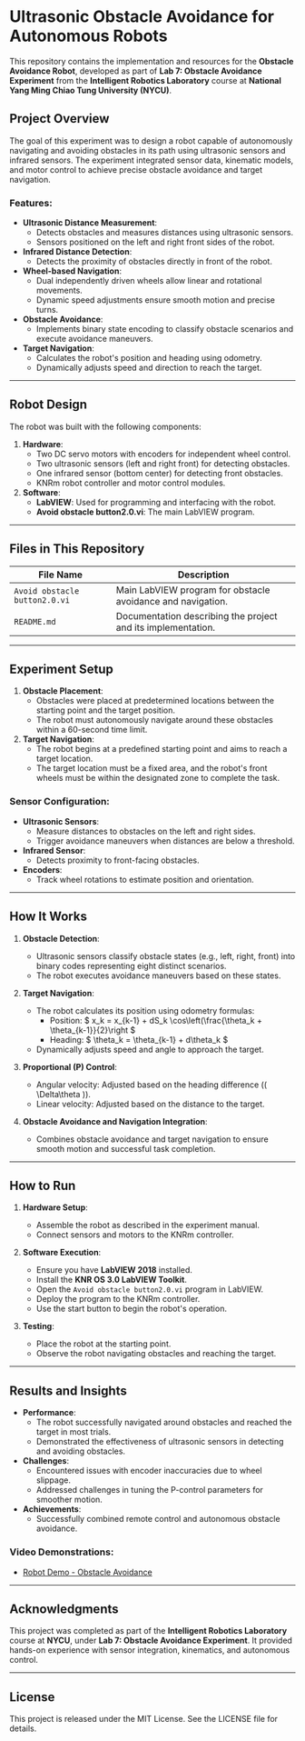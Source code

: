 # Ultrasonic Obstacle Avoidance for Autonomous Robots

This repository contains the implementation and resources for the **Obstacle Avoidance Robot**, developed as part of **Lab 7: Obstacle Avoidance Experiment** from the **Intelligent Robotics Laboratory** course at **National Yang Ming Chiao Tung University (NYCU)**.

## Project Overview

The goal of this experiment was to design a robot capable of autonomously navigating and avoiding obstacles in its path using ultrasonic sensors and infrared sensors. The experiment integrated sensor data, kinematic models, and motor control to achieve precise obstacle avoidance and target navigation.

### Features:
- **Ultrasonic Distance Measurement**:
  - Detects obstacles and measures distances using ultrasonic sensors.
  - Sensors positioned on the left and right front sides of the robot.
- **Infrared Distance Detection**:
  - Detects the proximity of obstacles directly in front of the robot.
- **Wheel-based Navigation**:
  - Dual independently driven wheels allow linear and rotational movements.
  - Dynamic speed adjustments ensure smooth motion and precise turns.
- **Obstacle Avoidance**:
  - Implements binary state encoding to classify obstacle scenarios and execute avoidance maneuvers.
- **Target Navigation**:
  - Calculates the robot's position and heading using odometry.
  - Dynamically adjusts speed and direction to reach the target.

---

## Robot Design

The robot was built with the following components:
1. **Hardware**:
   - Two DC servo motors with encoders for independent wheel control.
   - Two ultrasonic sensors (left and right front) for detecting obstacles.
   - One infrared sensor (bottom center) for detecting front obstacles.
   - KNRm robot controller and motor control modules.
2. **Software**:
   - **LabVIEW**: Used for programming and interfacing with the robot.
   - **Avoid obstacle button2.0.vi**: The main LabVIEW program.

---

## Files in This Repository

| File Name                       | Description                                                             |
|---------------------------------|-------------------------------------------------------------------------|
| `Avoid obstacle button2.0.vi`   | Main LabVIEW program for obstacle avoidance and navigation.             |
| `README.md`                     | Documentation describing the project and its implementation.            |

---

## Experiment Setup

1. **Obstacle Placement**:
   - Obstacles were placed at predetermined locations between the starting point and the target position.
   - The robot must autonomously navigate around these obstacles within a 60-second time limit.
2. **Target Navigation**:
   - The robot begins at a predefined starting point and aims to reach a target location.
   - The target location must be a fixed area, and the robot's front wheels must be within the designated zone to complete the task.

### Sensor Configuration:
- **Ultrasonic Sensors**:
  - Measure distances to obstacles on the left and right sides.
  - Trigger avoidance maneuvers when distances are below a threshold.
- **Infrared Sensor**:
  - Detects proximity to front-facing obstacles.
- **Encoders**:
  - Track wheel rotations to estimate position and orientation.

---

## How It Works

1. **Obstacle Detection**:
   - Ultrasonic sensors classify obstacle states (e.g., left, right, front) into binary codes representing eight distinct scenarios.
   - The robot executes avoidance maneuvers based on these states.

2. **Target Navigation**:
   - The robot calculates its position using odometry formulas:
     - Position: $ x_k = x_{k-1} + dS_k \cos\left(\frac{\theta_k + \theta_{k-1}}{2}\right $
     - Heading: $ \theta_k = \theta_{k-1} + d\theta_k $
   - Dynamically adjusts speed and angle to approach the target.

3. **Proportional (P) Control**:
   - Angular velocity: Adjusted based on the heading difference (\( \Delta\theta \)).
   - Linear velocity: Adjusted based on the distance to the target.

4. **Obstacle Avoidance and Navigation Integration**:
   - Combines obstacle avoidance and target navigation to ensure smooth motion and successful task completion.

---

## How to Run

1. **Hardware Setup**:
   - Assemble the robot as described in the experiment manual.
   - Connect sensors and motors to the KNRm controller.

2. **Software Execution**:
   - Ensure you have **LabVIEW 2018** installed.
   - Install the **KNR OS 3.0 LabVIEW Toolkit**.
   - Open the `Avoid obstacle button2.0.vi` program in LabVIEW.
   - Deploy the program to the KNRm controller.
   - Use the start button to begin the robot's operation.

3. **Testing**:
   - Place the robot at the starting point.
   - Observe the robot navigating obstacles and reaching the target.

---

## Results and Insights

- **Performance**:
  - The robot successfully navigated around obstacles and reached the target in most trials.
  - Demonstrated the effectiveness of ultrasonic sensors in detecting and avoiding obstacles.
- **Challenges**:
  - Encountered issues with encoder inaccuracies due to wheel slippage.
  - Addressed challenges in tuning the P-control parameters for smoother motion.
- **Achievements**:
  - Successfully combined remote control and autonomous obstacle avoidance.

### Video Demonstrations:
- [Robot Demo - Obstacle Avoidance](https://youtube.com/shorts/tcRDjVsSMuw?si=EgzkLE4JvqrKHcYB)

---

## Acknowledgments

This project was completed as part of the **Intelligent Robotics Laboratory** course at **NYCU**, under **Lab 7: Obstacle Avoidance Experiment**. It provided hands-on experience with sensor integration, kinematics, and autonomous control.

---

## License

This project is released under the MIT License. See the LICENSE file for details.
